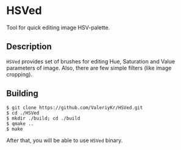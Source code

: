 # HSVed
Tool for quick editing image HSV-palette.

## Description
`HSVed` provides set of brushes for editing Hue, Saturation and Value parameters of image. Also, there are few simple filters (like image cropping).

## Building
```
$ git clone https://github.com/ValeriyKr/HSVed.git
$ cd ./HSVed
$ mkdir ./build; cd ./build
$ qmake ..
$ make
```
After that, you will be able to use `HSVed` binary.

